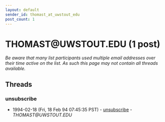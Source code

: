 ```yaml
---
layout: default
sender_id: thomast_at_uwstout_edu
post_count: 1
---
```


# THOMAST<span>@</span>UWSTOUT.EDU (1 post)

_Be aware that many list participants used multiple email addresses over their time active on the list. As such this page may not contain all threads available._

## Threads

### unsubscribe
+ 1994-02-18 (Fri, 18 Feb 94 07:45:35 PST) - [unsubscribe](/archive/1994/02/b8584fd7098e70c1a364f684c91d4db9ec88e48ac48657c3d6c5437b533a15cb) - _THOMAST@UWSTOUT.EDU_

